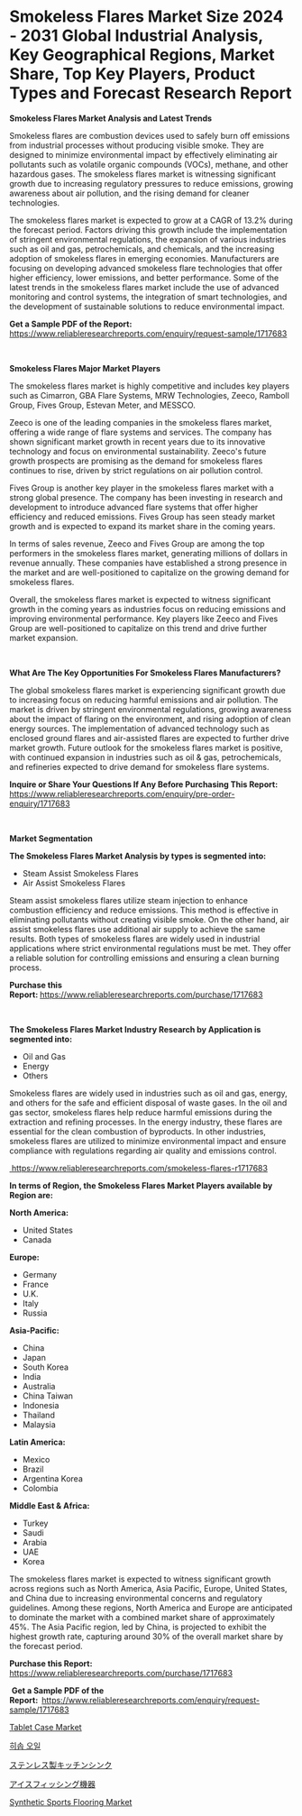 <p><h1>Smokeless Flares Market Size 2024 - 2031 Global Industrial Analysis, Key Geographical Regions, Market Share, Top Key Players, Product Types and Forecast Research Report</h1></p><p><strong>Smokeless Flares Market Analysis and Latest Trends</strong></p>
<p><p>Smokeless flares are combustion devices used to safely burn off emissions from industrial processes without producing visible smoke. They are designed to minimize environmental impact by effectively eliminating air pollutants such as volatile organic compounds (VOCs), methane, and other hazardous gases. The smokeless flares market is witnessing significant growth due to increasing regulatory pressures to reduce emissions, growing awareness about air pollution, and the rising demand for cleaner technologies.</p><p>The smokeless flares market is expected to grow at a CAGR of 13.2% during the forecast period. Factors driving this growth include the implementation of stringent environmental regulations, the expansion of various industries such as oil and gas, petrochemicals, and chemicals, and the increasing adoption of smokeless flares in emerging economies. Manufacturers are focusing on developing advanced smokeless flare technologies that offer higher efficiency, lower emissions, and better performance. Some of the latest trends in the smokeless flares market include the use of advanced monitoring and control systems, the integration of smart technologies, and the development of sustainable solutions to reduce environmental impact.</p></p>
<p><strong>Get a Sample PDF of the Report:&nbsp;</strong> <a href="https://www.reliableresearchreports.com/enquiry/request-sample/1717683">https://www.reliableresearchreports.com/enquiry/request-sample/1717683</a></p>
<p>&nbsp;</p>
<p><strong>Smokeless Flares Major Market Players</strong></p>
<p><p>The smokeless flares market is highly competitive and includes key players such as Cimarron, GBA Flare Systems, MRW Technologies, Zeeco, Ramboll Group, Fives Group, Estevan Meter, and MESSCO.</p><p>Zeeco is one of the leading companies in the smokeless flares market, offering a wide range of flare systems and services. The company has shown significant market growth in recent years due to its innovative technology and focus on environmental sustainability. Zeeco's future growth prospects are promising as the demand for smokeless flares continues to rise, driven by strict regulations on air pollution control.</p><p>Fives Group is another key player in the smokeless flares market with a strong global presence. The company has been investing in research and development to introduce advanced flare systems that offer higher efficiency and reduced emissions. Fives Group has seen steady market growth and is expected to expand its market share in the coming years.</p><p>In terms of sales revenue, Zeeco and Fives Group are among the top performers in the smokeless flares market, generating millions of dollars in revenue annually. These companies have established a strong presence in the market and are well-positioned to capitalize on the growing demand for smokeless flares.</p><p>Overall, the smokeless flares market is expected to witness significant growth in the coming years as industries focus on reducing emissions and improving environmental performance. Key players like Zeeco and Fives Group are well-positioned to capitalize on this trend and drive further market expansion.</p></p>
<p>&nbsp;</p>
<p><strong>What Are The Key Opportunities For Smokeless Flares Manufacturers?</strong></p>
<p><p>The global smokeless flares market is experiencing significant growth due to increasing focus on reducing harmful emissions and air pollution. The market is driven by stringent environmental regulations, growing awareness about the impact of flaring on the environment, and rising adoption of clean energy sources. The implementation of advanced technology such as enclosed ground flares and air-assisted flares are expected to further drive market growth. Future outlook for the smokeless flares market is positive, with continued expansion in industries such as oil & gas, petrochemicals, and refineries expected to drive demand for smokeless flare systems.</p></p>
<p><strong>Inquire or Share Your Questions If Any Before Purchasing This Report:</strong> <a href="https://www.reliableresearchreports.com/enquiry/pre-order-enquiry/1717683">https://www.reliableresearchreports.com/enquiry/pre-order-enquiry/1717683</a></p>
<p>&nbsp;</p>
<p><strong>Market Segmentation</strong></p>
<p><strong>The Smokeless Flares Market Analysis by types is segmented into:</strong></p>
<p><ul><li>Steam Assist Smokeless Flares</li><li>Air Assist Smokeless Flares</li></ul></p>
<p><p>Steam assist smokeless flares utilize steam injection to enhance combustion efficiency and reduce emissions. This method is effective in eliminating pollutants without creating visible smoke. On the other hand, air assist smokeless flares use additional air supply to achieve the same results. Both types of smokeless flares are widely used in industrial applications where strict environmental regulations must be met. They offer a reliable solution for controlling emissions and ensuring a clean burning process.</p></p>
<p><strong>Purchase this Report:&nbsp;</strong><a href="https://www.reliableresearchreports.com/purchase/1717683">https://www.reliableresearchreports.com/purchase/1717683</a></p>
<p>&nbsp;</p>
<p><strong>The Smokeless Flares Market Industry Research by Application is segmented into:</strong></p>
<p><ul><li>Oil and Gas</li><li>Energy</li><li>Others</li></ul></p>
<p><p>Smokeless flares are widely used in industries such as oil and gas, energy, and others for the safe and efficient disposal of waste gases. In the oil and gas sector, smokeless flares help reduce harmful emissions during the extraction and refining processes. In the energy industry, these flares are essential for the clean combustion of byproducts. In other industries, smokeless flares are utilized to minimize environmental impact and ensure compliance with regulations regarding air quality and emissions control.</p></p>
<p><a href="https://www.reliableresearchreports.com/smokeless-flares-r1717683">&nbsp;https://www.reliableresearchreports.com/smokeless-flares-r1717683</a></p>
<p><strong>In terms of Region, the Smokeless Flares Market Players available by Region are:</strong></p>
<p>
    <p> <strong> North America: </strong>
        <ul>
            <li>United States</li>
            <li>Canada</li>
        </ul>
        </p> 
    <p> <strong> Europe: </strong>
        <ul>
            <li>Germany</li>
            <li>France</li>
            <li>U.K.</li>
            <li>Italy</li>
            <li>Russia</li>
        </ul>
        </p> 
    <p> <strong> Asia-Pacific: </strong>
        <ul>
            <li>China</li>
            <li>Japan</li>
            <li>South Korea</li>
            <li>India</li>
            <li>Australia</li>
            <li>China Taiwan</li>
            <li>Indonesia</li>
            <li>Thailand</li>
            <li>Malaysia</li>
        </ul>
        </p> 
    <p> <strong> Latin America: </strong>
        <ul>
            <li>Mexico</li>
            <li>Brazil</li>
            <li>Argentina Korea</li>
            <li>Colombia</li>
        </ul>
        </p> 
    <p> <strong> Middle East & Africa: </strong>
        <ul>
            <li>Turkey</li>
            <li>Saudi</li>
            <li>Arabia</li>
            <li>UAE</li>
            <li>Korea</li>
        </ul>
    </p>
    </p>
<p><p>The smokeless flares market is expected to witness significant growth across regions such as North America, Asia Pacific, Europe, United States, and China due to increasing environmental concerns and regulatory guidelines. Among these regions, North America and Europe are anticipated to dominate the market with a combined market share of approximately 45%. The Asia Pacific region, led by China, is projected to exhibit the highest growth rate, capturing around 30% of the overall market share by the forecast period.</p></p>
<p><strong>Purchase this Report: </strong><a href="https://www.reliableresearchreports.com/purchase/1717683">https://www.reliableresearchreports.com/purchase/1717683</a></p>
<p>&nbsp;<strong>Get a Sample PDF of the Report:&nbsp;&nbsp;</strong><a href="https://www.reliableresearchreports.com/enquiry/request-sample/1717683">https://www.reliableresearchreports.com/enquiry/request-sample/1717683</a></p>
<p><strong></strong></p>
<p><p><a href="https://www.linkedin.com/pulse/decoding-tablet-case-market-metrics-share-trends-growth-uo4oe?trackingId=YSBCfElInSlw1Hsp1T%2BLTQ%3D%3D">Tablet Case Market</a></p><p><a href="https://medium.com/@kylevasquez266/%ED%9E%88%EC%86%8C%ED%94%84-%EC%98%A4%EC%9D%BC-%EC%8B%9C%EC%9E%A5-%EC%84%B1%EA%B3%B5%EC%A0%81%EC%9D%B8-%EB%B9%84%EC%A6%88%EB%8B%88%EC%8A%A4-%EC%A0%84%EB%9E%B5%EC%9D%84-%EC%9C%84%ED%95%9C-%EC%97%B4%EC%87%A0-2031%EB%85%84%EA%B9%8C%EC%A7%80-%EC%98%88%EC%B8%A1-87e976cad2e1">히솝 오일</a></p><p><a href="https://medium.com/@dixiegrimes2023/%E3%82%B9%E3%83%86%E3%83%B3%E3%83%AC%E3%82%B9%E9%8B%BC%E3%82%AD%E3%83%83%E3%83%81%E3%83%B3%E3%82%B7%E3%83%B3%E3%82%AF%E5%B8%82%E5%A0%B4%E5%88%86%E6%9E%90-%E3%81%9D%E3%81%AEcagr-%E5%B8%82%E5%A0%B4%E3%82%BB%E3%82%B0%E3%83%A1%E3%83%B3%E3%83%86%E3%83%BC%E3%82%B7%E3%83%A7%E3%83%B3-%E3%81%8A%E3%82%88%E3%81%B3%E3%82%B0%E3%83%AD%E3%83%BC%E3%83%90%E3%83%AB%E6%A5%AD%E7%95%8C%E6%A6%82%E8%A6%81-e91183f60363">ステンレス製キッチンシンク</a></p><p><a href="https://medium.com/@russellrodriguez2727/%E6%B0%B7%E4%B8%8A%E9%87%A3%E3%82%8A%E8%A3%85%E5%82%99%E5%B8%82%E5%A0%B4-%E7%A8%AE%E9%A1%9E-%E7%94%A8%E9%80%94-%E5%9C%B0%E7%90%86%E3%81%AB%E3%82%88%E3%82%8B%E5%8C%85%E6%8B%AC%E7%9A%84%E3%81%AA%E8%A9%95%E4%BE%A1-35b97998754c">アイスフィッシング機器</a></p><p><a href="https://www.linkedin.com/pulse/synthetic-sports-flooring-market-report-reveals-latest-trends-l1a5e?trackingId=tc2A2OtJ0zF97ja4ekvRCw%3D%3D">Synthetic Sports Flooring Market</a></p></p>